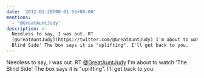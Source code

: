 ```yaml
---
date: '2012-01-28T00:01:56+00:00'
mentions:
  - '@GreatAuntJudy'
description: >-
  Needless to say, I was out. RT
  [@GreatAuntJudy](https://twitter.com/@GreatAuntJudy) I'm about to watch 'The
  Blind Side' The box says it is "uplifting". I'll get back to you.
---
```

Needless to say, I was out. RT [@GreatAuntJudy](https://twitter.com/@GreatAuntJudy) I'm about to watch 'The Blind Side' The box says it is "uplifting". I'll get back to you.
